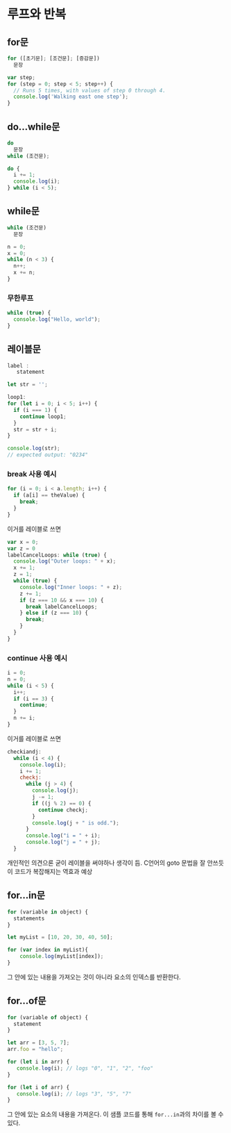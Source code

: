 # 루프와 반복

## for문

```js
for ([초기문]; [조건문]; [증감문])
  문장
```
```js
var step;
for (step = 0; step < 5; step++) {
  // Runs 5 times, with values of step 0 through 4.
  console.log('Walking east one step');
}
```

## do...while문
```js
do
  문장
while (조건문);
```
```js
do {
  i += 1;
  console.log(i);
} while (i < 5);
```

## while문
```js
while (조건문)
  문장
```
```js
n = 0;
x = 0;
while (n < 3) {
  n++;
  x += n;
}
```

### 무한루프
```js
while (true) {
  console.log("Hello, world");
}
```

## 레이블문
```js
label :
   statement
```
```js
let str = '';

loop1:
for (let i = 0; i < 5; i++) {
  if (i === 1) {
    continue loop1;
  }
  str = str + i;
}

console.log(str);
// expected output: "0234"
```

### break 사용 예시
```js
for (i = 0; i < a.length; i++) {
  if (a[i] == theValue) {
    break;
  }
}
```
이거를 레이블로 쓰면
```js
var x = 0;
var z = 0
labelCancelLoops: while (true) {
  console.log("Outer loops: " + x);
  x += 1;
  z = 1;
  while (true) {
    console.log("Inner loops: " + z);
    z += 1;
    if (z === 10 && x === 10) {
      break labelCancelLoops;
    } else if (z === 10) {
      break;
    }
  }
}
```

### continue 사용 예시
```js
i = 0;
n = 0;
while (i < 5) {
  i++;
  if (i == 3) {
    continue;
  }
  n += i;
}
```
이거를 레이블로 쓰면
```js
checkiandj:
  while (i < 4) {
    console.log(i);
    i += 1;
    checkj:
      while (j > 4) {
        console.log(j);
        j -= 1;
        if ((j % 2) == 0) {
          continue checkj;
        }
        console.log(j + " is odd.");
      }
      console.log("i = " + i);
      console.log("j = " + j);
  }
```
개인적인 의견으론 굳이 레이블을 써야하나 생각이 듬. C언어의 goto 문법을 잘 안쓰듯이 코드가 복잡해지는 역효과 예상

## for...in문
```js
for (variable in object) {
  statements
}
```
```js
let myList = [10, 20, 30, 40, 50];

for (var index in myList){
    console.log(myList[index]);
}
```
그 안에 있는 내용을 가져오는 것이 아니라 요소의 인덱스를 반환한다.

## for...of문
```js
for (variable of object) {
  statement
}
```

```js
let arr = [3, 5, 7];
arr.foo = "hello";

for (let i in arr) {
   console.log(i); // logs "0", "1", "2", "foo"
}

for (let i of arr) {
   console.log(i); // logs "3", "5", "7"
}
```
그 안에 있는 요소의 내용을 가져온다. 이 샘플 코드를 통해 `for...in`과의 차이를 볼 수 있다.